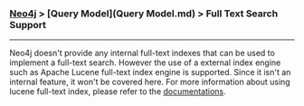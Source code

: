 

### [Neo4j](../Neo4j.md) > [Query Model](Query Model.md) > Full Text Search Support
___

Neo4j doesn't provide any internal full-text indexes that can be used to implement a full-text search. However the use of a external index engine such as Apache Lucene full-text index engine is supported. Since it isn't an internal feature, it won't be covered here. For more information about using lucene full-text index, please refer to the [documentations](http://neo4j.com/docs/milestone/indexing-create-advanced.html).
